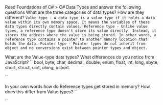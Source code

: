 Read Foundations of C# > C# Data Types and answer the following questions
What are the three categories of data types? How are they different?
``
Value type
    - A data type is a value type if it holds a data value within its own memory space. It means the variables of these data types directly contain values.
Reference type
    - Unlike value types, a reference type doesn't store its value directly. Instead, it stores the address where the value is being stored. In other words, a reference type contains a pointer to another memory location that holds the data.
Pointer type
    - Pointer types do not inherit from object and no conversions exist between pointer types and object.
`` 


What are the Value-type data types? What differences do you notice from JavaScript?
``
bool, byte, char, decimal, double, enum, float, int, long, sbyte, short, struct, uint, ulong, ushort.

``


In your own words how do Reference types get stored in memory? How does this differ from Value types?
``

``